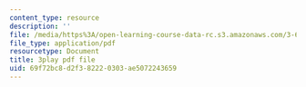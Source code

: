 ```yaml
---
content_type: resource
description: ''
file: /media/https%3A/open-learning-course-data-rc.s3.amazonaws.com/3-60-symmetry-structure-and-tensor-properties-of-materials-fall-2005/69f72bc8d2f382220303ae5072243659_pEOSGrQkn44.pdf
file_type: application/pdf
resourcetype: Document
title: 3play pdf file
uid: 69f72bc8-d2f3-8222-0303-ae5072243659
---
```


